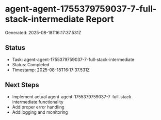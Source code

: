 # agent-agent-1755379759037-7-full-stack-intermediate Report

Generated: 2025-08-18T16:17:37.531Z

## Status
- Task: agent-agent-1755379759037-7-full-stack-intermediate
- Status: Completed
- Timestamp: 2025-08-18T16:17:37.531Z

## Next Steps
- Implement actual agent-agent-1755379759037-7-full-stack-intermediate functionality
- Add proper error handling
- Add logging and monitoring
